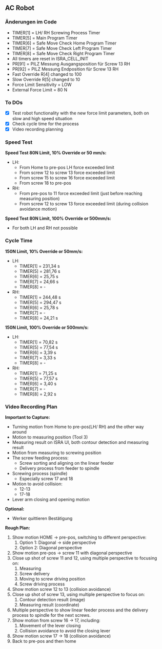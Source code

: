 ## AC Robot

### Änderungen im Code

- TIMER[1] = LH/ RH Screwing Process Timer
- TIMER[5] = Main Program Timer
- TIMER[6] = Safe Move Check Home Program Timer
- TIMER[7] = Safe Move Check Left Program Timer
- TIMER[8] = Safe Move Check Right Program Timer
- All timers are reset in ISRA_CELL_INIT
- PR[91] = PILZ Messung Ausgangsposition für Screw 13 RH
- PR[92] = PILZ Messung Endposition für Screw 13 RH
- Fast Override R[4] changed to 100
- Slow Override R[5] changed to 10
- Force Limit Sensitivity = LOW
- External Force Limit = 80 N

### To DOs

- [x] Test robot functionality with the new force limit parameters, both on slow and high speed situation
- [x] Check cycle time for the process
- [x] Video recording planning

### Speed Test

**Speed Test 80N Limit, 10% Override or 50 mm/s:**
- LH:
	- From Home to pre-pos LH force exceeded limit 
	- From screw 12 to screw 13 force exceeded limit 
	- From screw 15 to screw 16 force exceeded limit 
	- From screw 18 to pre-pos
- RH:
	- From pre-pos to 11 force exceeded limit (just before reaching measuring position)
	- From screw 12 to screw 13 force exceeded limit (during collision avoidance motion)

**Speed Test 80N Limit, 100% Override or 500mm/s:**
- For both LH and RH not possible

### Cycle Time

**150N Limit, 10% Override or 50mm/s:**
- LH:
	- TIMER[1] = 231,34 s
	- TIMER[5] = 281,76 s
	- TIMER[6] = 25,75 s
	- TIMER[7] = 24,66 s
	- TIMER[8] = -
- RH:
	- TIMER[1] = 244,48 s
	- TIMER[5] = 294,47 s
	- TIMER[6] = 25,78 s
	- TIMER[7] = -
	- TIMER[8] = 24,21 s

**150N Limit, 100% Override or 500mm/s:**
- LH:
	- TIMER[1] = 70,82 s
	- TIMER[5] = 77,54 s
	- TIMER[6] = 3,39 s
	- TIMER[7] = 3,33 s
	- TIMER[8] = -
- RH:
	- TIMER[1] = 71,25 s
	- TIMER[5] = 77,57 s
	- TIMER[6] = 3,40 s
	- TIMER[7] = -
	- TIMER[8] = 2,92 s

### Video Recording Plan

**Important to Capture:**
- Turning motion from Home to pre-pos(LH/ RH) and the other way around
- Motion to measuring position (Tool 3)
- Measuring result on ISRA UI, both contour detection and measuring result
- Motion from measuring to screwing position
- The screw feeding process:
	- Screw sorting and aligning on the linear feeder
	- Delivery process from feeder to spindle
- Screwing process (spindle)
	- Especially screw 17 and 18
- Motion to avoid collision:
	- 12-13
	- 17-18
- Lever arm closing and opening motion

**Optional:**
- Werker quittieren Bestätigung

**Rough Plan:**
1. Show motion HOME -> pre-pos, switching to different perspective:
	1. Option 1: Diagonal -> side perspective
	2. Option 2: Diagonal perspective
2. Show motion pre-pos -> screw 11 with diagonal perspective
3. Close up shot of screw 11 and 12, using multiple perspective to focusing on:
	1. Measuring
	2. Screw delivery
	3. Moving to screw driving position
	4. Screw driving process
4. Show motion screw 12 to 13 (collision avoidance)
5. Close up shot of screw 13, using multiple perspective to focus on:
	1. Contour detection result (image)
	2. Measuring result (coordinate)
6. Multiple perspective to show linear feeder process and the delivery process to spindle for the next screws.
7. Show motion from screw 16 -> 17, including:
	1. Movement of the lever closing
	2. Collision avoidance to avoid the closing lever
8. Show motion screw 17 -> 18 (collision avoidance)
9. Back to pre-pos and then home